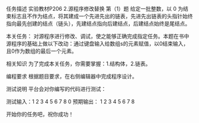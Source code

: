 任务描述
实验教材P206 2.源程序修改替换 第（1）题
    给定一批整数，以 0 为结束标志且不作为结点，将其建成一个先进先出的链表，先进先出链表的头指针始终指向最先创建的结点（链头），先建结点指向后建结点，后建结点始终是尾结点。

本关任务：
   对源程序进行修改、调试，使之能够正确完成指定任务。本题在书中源程序的基础上做以下改动：通过键盘输入给数组s的元素赋值，以0结束输入，且0作为数组的最后一个元素。

相关知识
为了完成本关任务，你需要掌握：1.结构体，2.链表。

编程要求
根据题目要求，在右侧编辑器中完成程序设计。

测试说明
平台会对你编写的代码进行测试：

测试输入：1 2 3 4 5 6 7 8 0
预期输出：
1    2    3    4    5    6    7    8

开始你的任务吧，祝你成功！